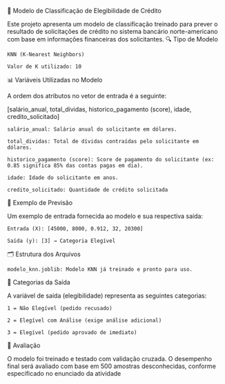 📌 Modelo de Classificação de Elegibilidade de Crédito

Este projeto apresenta um modelo de classificação treinado para prever o resultado de solicitações de crédito no sistema bancário norte-americano com base em informações financeiras dos solicitantes.
🔍 Tipo de Modelo

    KNN (K-Nearest Neighbors)

    Valor de K utilizado: 10

📊 Variáveis Utilizadas no Modelo

A ordem dos atributos no vetor de entrada é a seguinte:

[salário_anual, total_dividas, historico_pagamento (score), idade, credito_solicitado]

    salário_anual: Salário anual do solicitante em dólares.

    total_dividas: Total de dívidas contraídas pelo solicitante em dólares.

    historico_pagamento (score): Score de pagamento do solicitante (ex: 0.85 significa 85% das contas pagas em dia).

    idade: Idade do solicitante em anos.

    credito_solicitado: Quantidade de crédito solicitada

🎯 Exemplo de Previsão

Um exemplo de entrada fornecida ao modelo e sua respectiva saída:

    Entrada (X): [45000, 8000, 0.912, 32, 20300]

    Saída (y): [3] → Categoria Elegível

🗂️ Estrutura dos Arquivos

    modelo_knn.joblib: Modelo KNN já treinado e pronto para uso.

🧾 Categorias da Saída

A variável de saída (elegibilidade) representa as seguintes categorias:

    1 = Não Elegível (pedido recusado)

    2 = Elegível com Análise (exige análise adicional)

    3 = Elegível (pedido aprovado de imediato)

🧪 Avaliação

O modelo foi treinado e testado com validação cruzada. O desempenho final será avaliado com base em 500 amostras desconhecidas, conforme especificado no enunciado da atividade
